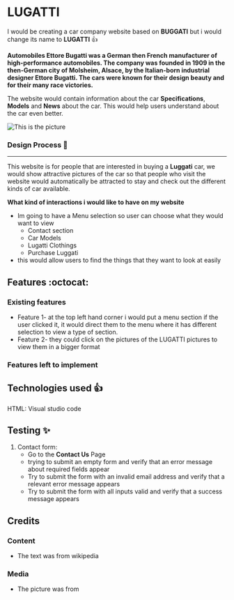 # LUGATTI

I would be creating a car company website based on **BUGGATI** but i would change its name to **LUGATTI** :+1:

**Automobiles Ettore Bugatti was a German then French manufacturer of high-performance automobiles. The company was founded in 1909 in the then-German city of Molsheim, Alsace, by the Italian-born industrial designer Ettore Bugatti. The cars were known for their design beauty and for their many race victories.**

The website would contain information about the car **Specifications**, **Models** and **News** about the car. This would help users understand about the car even better.


![This is the picture](https://cimg2.ibsrv.net/ibimg/hgm/1920x1080-1/100/800/the-final-bugatti-divo_100800186.jpg)


### Design Process :rocket:
------------------
This website is for people that are interested in buying a **Luggati** car, we would show attractive pictures of the car so that people who visit the website would automatically be attracted to stay and check out the different kinds of car available.


**What kind of interactions i would like to have on my website**
* Im going to have a Menu selection so user can choose what they would want to view
    * Contact section
    * Car Models
    * Lugatti Clothings
    * Purchase Luggati
* this would allow users to find the things that they want to look at easily

## Features :octocat:
### Existing features
* Feature 1- at the top left hand corner i would put a menu section if the user clicked it, it would direct them to the menu where it has different selection to view a type of section.
* Feature 2- they could click on the pictures of the LUGATTI pictures to view them in a bigger format 
### Features left to implement

## Technologies used :+1:
HTML: 
Visual studio code

## Testing :sparkles:
1. Contact form:
    * Go to the **Contact Us** Page
    * trying to submit an empty form and verify that an error message about required fields appear
    * Try to submit the form with an invalid email address and verify that a relevant error message appears
    * Try to submit the form with all inputs valid and verify that a success message appears

## Credits
### Content
* The text was from wikipedia

### Media
* The picture was from 